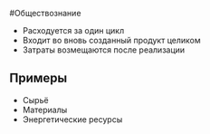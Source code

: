 #Обществознание 
- Расходуется за один цикл 
- Входит во вновь созданный продукт целиком
- Затраты возмещаются после реализации 
## Примеры
- Сырьё
- Материалы
- Энергетические ресурсы
